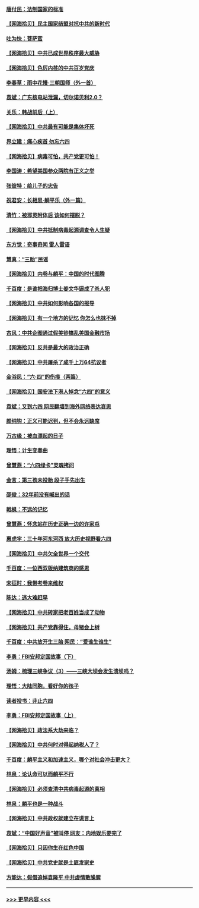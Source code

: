 #### [唐付民：法制国家的标准](../pages/nsc993/n13032944.md?t=06201052) 
#### [【网海拾贝】民主国家结盟对抗中共的新时代](../pages/nsc993/n13031717.md?t=06201052) 
#### [吐为快：菩萨蛮](../pages/nsc993/n13030033.md?t=06201052) 
#### [【网海拾贝】中共已成世界秩序最大威胁](../pages/nsc993/n13028138.md?t=06201052) 
#### [【网海拾贝】色厉内荏的中共百岁党庆](../pages/nsc993/n13025582.md?t=06201052) 
#### [李春草：雨中花慢‧三朝国师（外一首）](../pages/nsc993/n13025567.md?t=06201052) 
#### [袁斌：广东核电站泄漏，切尔诺贝利2.0？](../pages/nsc993/n13025475.md?t=06201052) 
#### [关乐：韩战前后（上）](../pages/nsc993/n13025387.md?t=06201052) 
#### [【网海拾贝】中共最有可能是集体坏死](../pages/nsc993/n13023101.md?t=06201052) 
#### [界立建：痛心疾首 勿忘六四](../pages/nsc993/n13022339.md?t=06201052) 
#### [【网海拾贝】病毒可怕，共产党更可怕！](../pages/nsc993/n13020728.md?t=06201052) 
#### [李国涛：希望美国参众两院有正义之举](../pages/nsc993/n13020674.md?t=06201052) 
#### [张彼特：给儿子的忠告](../pages/nsc993/n13018934.md?t=06201052) 
#### [祝君安：长相思‧躺平乐（外一篇）](../pages/nsc993/n13018923.md?t=06201052) 
#### [清竹：被邪灵附体后 该如何摆脱？](../pages/nsc993/n13018877.md?t=06201052) 
#### [【网海拾贝】中共抵制病毒起源调查令人生疑](../pages/nsc993/n13017785.md?t=06201052) 
#### [东方觉：奇事奇闻 雷人雷语](../pages/nsc993/n13017577.md?t=06201052) 
#### [慧真：“三胎”民谣](../pages/nsc993/n13017394.md?t=06201052) 
#### [【网海拾贝】内卷与躺平：中国的时代图腾](../pages/nsc993/n13016128.md?t=06201052) 
#### [千百度：是谁把海归博士姜文华逼成了杀人犯](../pages/nsc993/n13015218.md?t=06201052) 
#### [【网海拾贝】中共如何影响各国的报导](../pages/nsc993/n13012599.md?t=06201052) 
#### [【网海拾贝】有一个地方的记忆 你怎么也抹不掉](../pages/nsc993/n13009802.md?t=06201052) 
#### [古风：中共企图通过假美钞搞乱美国金融市场](../pages/nsc993/n13009626.md?t=06201052) 
#### [【网海拾贝】反共是最大的政治正确](../pages/nsc993/n13007051.md?t=06201052) 
#### [【网海拾贝】中共屠杀了成千上万64抗议者](../pages/nsc993/n13002713.md?t=06201052) 
#### [金浴凤：“六·四”的伤痕（两篇）](../pages/nsc993/n13001719.md?t=06201052) 
#### [【网海拾贝】国安法下港人悼念“六四”的意义](../pages/nsc993/n13001039.md?t=06201052) 
#### [袁斌：又到六四 网民翻墙到海外网络表达哀思](../pages/nsc993/n13000995.md?t=06201052) 
#### [颜纯钩：正义可能迟到，但不会永远缺席](../pages/nsc993/n13000920.md?t=06201052) 
#### [万古缘：被血漂起的日子](../pages/nsc993/n13000914.md?t=06201052) 
#### [理悟：计生变奏曲](../pages/nsc993/n13000414.md?t=06201052) 
#### [曾慧燕：“六四绿卡”灵魂拷问](../pages/nsc993/n13000277.md?t=06201052) 
#### [金言：第三孩未投胎 段子手先出生](../pages/nsc993/n13000215.md?t=06201052) 
#### [邵俊：32年前没有喊出的话](../pages/nsc993/n13000181.md?t=06201052) 
#### [戟枫：不远的记忆](../pages/nsc993/n13000121.md?t=06201052) 
#### [曾慧燕：怀念站在历史正确一边的许家屯](../pages/nsc993/n13000073.md?t=06201052) 
#### [惠虎宇：三十年河东河西 放大历史视野看六四](../pages/nsc993/n13000018.md?t=06201052) 
#### [【网海拾贝】中共欠全世界一个交代](../pages/nsc993/n12998706.md?t=06201052) 
#### [千百度：一位西双版纳建筑商的感恩](../pages/nsc993/n12998487.md?t=06201052) 
#### [宋征时：我带考卷来维权](../pages/nsc993/n12994088.md?t=06201052) 
#### [陈达：逃大难赶早](../pages/nsc993/n12993569.md?t=06201052) 
#### [【网海拾贝】中共砖家把老百姓当成了动物](../pages/nsc993/n12993483.md?t=06201052) 
#### [【网海拾贝】共产党靠得住，母猪会上树](../pages/nsc993/n12990730.md?t=06201052) 
#### [千百度：中共放开生三胎 网民：“爱谁生谁生”](../pages/nsc993/n12990644.md?t=06201052) 
#### [李勇：FBI安邦定国故事（下）](../pages/nsc993/n12987854.md?t=06201052) 
#### [汤姆：梳理三峡争议（3）——三峡大坝会发生溃坝吗？](../pages/nsc993/n12989806.md?t=06201052) 
#### [理悟：大陆同胞，看好你的孩子](../pages/nsc993/n12989778.md?t=06201052) 
#### [读者投书：非止六四](../pages/nsc993/n12989673.md?t=06201052) 
#### [李勇：FBI安邦定国故事（上）](../pages/nsc993/n12987749.md?t=06201052) 
#### [【网海拾贝】政法系大劫来临？](../pages/nsc993/n12987596.md?t=06201052) 
#### [【网海拾贝】中共何时对得起纳税人了？](../pages/nsc993/n12985578.md?t=06201052) 
#### [千百度：躺平主义和加速主义，哪个对社会冲击更大？](../pages/nsc993/n12985512.md?t=06201052) 
#### [林泉：论认命可以而躺平不行](../pages/nsc993/n12985505.md?t=06201052) 
#### [【网海拾贝】必须查清中共病毒起源的真相](../pages/nsc993/n12984276.md?t=06201052) 
#### [林泉：躺平也是一种战斗](../pages/nsc993/n12984194.md?t=06201052) 
#### [【网海拾贝】中共政权就建立在谎言上](../pages/nsc993/n12981880.md?t=06201052) 
#### [袁斌：“中国好声音”被叫停 网友：内地娱乐要完了](../pages/nsc993/n12981826.md?t=06201052) 
#### [【网海拾贝】只因你生在红色中国](../pages/nsc993/n12979096.md?t=06201052) 
#### [【网海拾贝】中共党史就是土匪发家史](../pages/nsc993/n12976478.md?t=06201052) 
#### [方能达：假借追悼袁隆平 中共虚情散臊腥](../pages/nsc993/n12976396.md?t=06201052) 

----
#### [ >>> 更早内容 <<< ](../indexes/nsc993-earlier.md)
